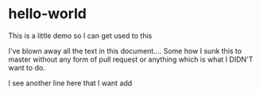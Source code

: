 # hello-world
This is a little demo so I can get used to this 

I've blown away all the text in this document.... Some how I sunk this to master without any form of pull request or anything which is what I DIDN'T want to do.

I see another line here that I want add

